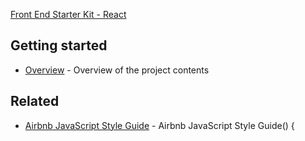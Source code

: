 [Front End Starter Kit - React](/)

## Getting started

* [Overview](usage.md) - Overview of the project contents

## Related

* [Airbnb JavaScript Style Guide](https://github.com/airbnb/javascript) - Airbnb JavaScript Style Guide() {

